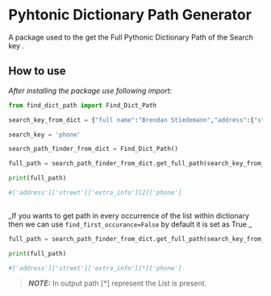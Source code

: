 # Pyhtonic Dictionary Path Generator
A package used to the get the Full Pythonic Dictionary Path of the Search key .

## How to use
_After installing the package use following import:_ <br>

```Python
from find_dict_path import Find_Dict_Path

search_key_from_dict = {"full name":"Brendan Stiedemann","address":{"street":{"colony":"Reinger Inc","extra_info":[{"date":"2023-05-06"},{"uuid":"6eca8033-ba89-4db2-bdb1-c2e0a4f6e0e6"},{"phone":"615-335-1131"}]}}} 

search_key = 'phone'

search_path_finder_from_dict = Find_Dict_Path()

full_path = search_path_finder_from_dict.get_full_path(search_key_from_dict,search_key)

print(full_path)

#['address']['street']['extra_info'][2]['phone']
 
```

_If you wants to get path in every occurrence of the list within dictionary then we can use `find_first_occurance=False` by default it is set as True _ <br>

```Python
full_path = search_path_finder_from_dict.get_full_path(search_key_from_dict,search_key,find_first_occurance=False)

print(full_path)

#['address']['street']['extra_info'][*]['phone'] 
```

> **_NOTE:_**  In output path [*] represent the List is present.

